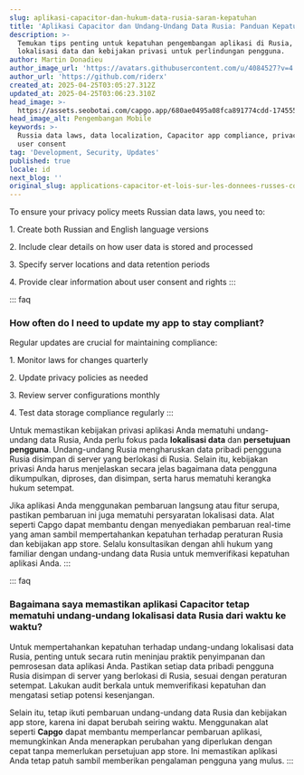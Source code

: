 ```yaml
---
slug: aplikasi-capacitor-dan-hukum-data-rusia-saran-kepatuhan
title: 'Aplikasi Capacitor dan Undang-Undang Data Rusia: Panduan Kepatuhan'
description: >-
  Temukan tips penting untuk kepatuhan pengembangan aplikasi di Rusia, termasuk
  lokalisasi data dan kebijakan privasi untuk perlindungan pengguna.
author: Martin Donadieu
author_image_url: 'https://avatars.githubusercontent.com/u/4084527?v=4'
author_url: 'https://github.com/riderx'
created_at: 2025-04-25T03:05:27.312Z
updated_at: 2025-04-25T03:06:23.310Z
head_image: >-
  https://assets.seobotai.com/capgo.app/680ae0495a08fca891774cdd-1745550383310.jpg
head_image_alt: Pengembangan Mobile
keywords: >-
  Russia data laws, data localization, Capacitor app compliance, privacy policy,
  user consent
tag: 'Development, Security, Updates'
published: true
locale: id
next_blog: ''
original_slug: applications-capacitor-et-lois-sur-les-donnees-russes-conseils-de-conformite
---
```

To ensure your privacy policy meets Russian data laws, you need to:

1\. Create both Russian and English language versions

2\. Include clear details on how user data is stored and processed

3\. Specify server locations and data retention periods

4\. Provide clear information about user consent and rights
:::

::: faq
### How often do I need to update my app to stay compliant?

Regular updates are crucial for maintaining compliance:

1\. Monitor laws for changes quarterly

2\. Update privacy policies as needed

3\. Review server configurations monthly

4\. Test data storage compliance regularly
:::

Untuk memastikan kebijakan privasi aplikasi Anda mematuhi undang-undang data Rusia, Anda perlu fokus pada **lokalisasi data** dan **persetujuan pengguna**. Undang-undang Rusia mengharuskan data pribadi pengguna Rusia disimpan di server yang berlokasi di Rusia. Selain itu, kebijakan privasi Anda harus menjelaskan secara jelas bagaimana data pengguna dikumpulkan, diproses, dan disimpan, serta harus mematuhi kerangka hukum setempat.

Jika aplikasi Anda menggunakan pembaruan langsung atau fitur serupa, pastikan pembaruan ini juga mematuhi persyaratan lokalisasi data. Alat seperti Capgo dapat membantu dengan menyediakan pembaruan real-time yang aman sambil mempertahankan kepatuhan terhadap peraturan Rusia dan kebijakan app store. Selalu konsultasikan dengan ahli hukum yang familiar dengan undang-undang data Rusia untuk memverifikasi kepatuhan aplikasi Anda.
:::

::: faq
### Bagaimana saya memastikan aplikasi Capacitor tetap mematuhi undang-undang lokalisasi data Rusia dari waktu ke waktu?

Untuk mempertahankan kepatuhan terhadap undang-undang lokalisasi data Rusia, penting untuk secara rutin meninjau praktik penyimpanan dan pemrosesan data aplikasi Anda. Pastikan setiap data pribadi pengguna Rusia disimpan di server yang berlokasi di Rusia, sesuai dengan peraturan setempat. Lakukan audit berkala untuk memverifikasi kepatuhan dan mengatasi setiap potensi kesenjangan.

Selain itu, tetap ikuti pembaruan undang-undang data Rusia dan kebijakan app store, karena ini dapat berubah seiring waktu. Menggunakan alat seperti **Capgo** dapat membantu memperlancar pembaruan aplikasi, memungkinkan Anda menerapkan perubahan yang diperlukan dengan cepat tanpa memerlukan persetujuan app store. Ini memastikan aplikasi Anda tetap patuh sambil memberikan pengalaman pengguna yang mulus.
:::
